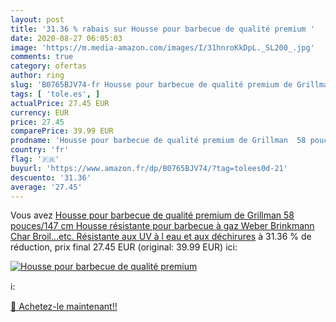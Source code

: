 ```yaml
---
layout: post
title: '31.36 % rabais sur Housse pour barbecue de qualité premium '
date: 2020-08-27 06:05:03
image: 'https://m.media-amazon.com/images/I/31hnroKkDpL._SL200_.jpg'
comments: true
category: ofertas
author: ring
slug: 'B0765BJV74-fr Housse pour barbecue de qualité premium de Grillman 58...'
tags: [ 'tole.es', ]
actualPrice: 27.45 EUR
currency: EUR
price: 27.45
comparePrice: 39.99 EUR
prodname: 'Housse pour barbecue de qualité premium de Grillman  58 pouces/147 cm   Housse résistante pour barbecue à gaz Weber  Brinkmann  Char Broil...etc. Résistante aux UV  à l eau et aux déchirures'
country: 'fr'
flag: '🇫🇷'
buyurl: 'https://www.amazon.fr/dp/B0765BJV74/?tag=tolees0d-21'
descuento: '31.36'
average: '27.45'
---
```


Vous avez [Housse pour barbecue de qualité premium de Grillman  58 pouces/147 cm   Housse résistante pour barbecue à gaz Weber  Brinkmann  Char Broil...etc. Résistante aux UV  à l eau et aux déchirures](https://www.amazon.fr/dp/B0765BJV74/?tag=tolees0d-21)  à  31.36 % de réduction, prix final  27.45 EUR (original: 39.99 EUR) ici:

[![Housse pour barbecue de qualité premium ](https://m.media-amazon.com/images/I/31hnroKkDpL._SL200_.jpg)](https://www.amazon.fr/dp/B0765BJV74/?tag=tolees0d-21)

ℹ️:


[🛒 Achetez-le maintenant!!](https://www.amazon.fr/dp/B0765BJV74/?tag=tolees0d-21)

